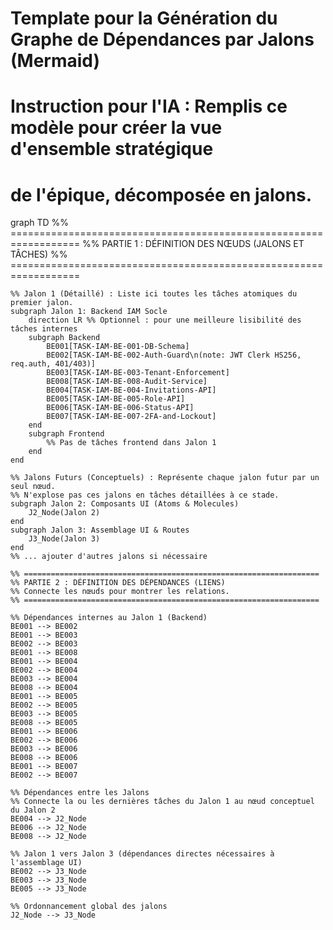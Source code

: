 # Template pour la Génération du Graphe de Dépendances par Jalons (Mermaid)

# Instruction pour l'IA : Remplis ce modèle pour créer la vue d'ensemble stratégique
# de l'épique, décomposée en jalons.

graph TD
    %% ==================================================================
    %% PARTIE 1 : DÉFINITION DES NŒUDS (JALONS ET TÂCHES)
    %% ==================================================================

    %% Jalon 1 (Détaillé) : Liste ici toutes les tâches atomiques du premier jalon.
    subgraph Jalon 1: Backend IAM Socle
        direction LR %% Optionnel : pour une meilleure lisibilité des tâches internes
        subgraph Backend
            BE001[TASK-IAM-BE-001-DB-Schema]
            BE002[TASK-IAM-BE-002-Auth-Guard\n(note: JWT Clerk HS256, req.auth, 401/403)]
            BE003[TASK-IAM-BE-003-Tenant-Enforcement]
            BE008[TASK-IAM-BE-008-Audit-Service]
            BE004[TASK-IAM-BE-004-Invitations-API]
            BE005[TASK-IAM-BE-005-Role-API]
            BE006[TASK-IAM-BE-006-Status-API]
            BE007[TASK-IAM-BE-007-2FA-and-Lockout]
        end
        subgraph Frontend
            %% Pas de tâches frontend dans Jalon 1
        end
    end

    %% Jalons Futurs (Conceptuels) : Représente chaque jalon futur par un seul nœud.
    %% N'explose pas ces jalons en tâches détaillées à ce stade.
    subgraph Jalon 2: Composants UI (Atoms & Molecules)
        J2_Node(Jalon 2)
    end
    subgraph Jalon 3: Assemblage UI & Routes
        J3_Node(Jalon 3)
    end
    %% ... ajouter d'autres jalons si nécessaire

    %% ==================================================================
    %% PARTIE 2 : DÉFINITION DES DÉPENDANCES (LIENS)
    %% Connecte les nœuds pour montrer les relations.
    %% ==================================================================

    %% Dépendances internes au Jalon 1 (Backend)
    BE001 --> BE002
    BE001 --> BE003
    BE002 --> BE003
    BE001 --> BE008
    BE001 --> BE004
    BE002 --> BE004
    BE003 --> BE004
    BE008 --> BE004
    BE001 --> BE005
    BE002 --> BE005
    BE003 --> BE005
    BE008 --> BE005
    BE001 --> BE006
    BE002 --> BE006
    BE003 --> BE006
    BE008 --> BE006
    BE001 --> BE007
    BE002 --> BE007

    %% Dépendances entre les Jalons
    %% Connecte la ou les dernières tâches du Jalon 1 au nœud conceptuel du Jalon 2
    BE004 --> J2_Node
    BE006 --> J2_Node
    BE008 --> J2_Node

    %% Jalon 1 vers Jalon 3 (dépendances directes nécessaires à l'assemblage UI)
    BE002 --> J3_Node
    BE003 --> J3_Node
    BE005 --> J3_Node

    %% Ordonnancement global des jalons
    J2_Node --> J3_Node

